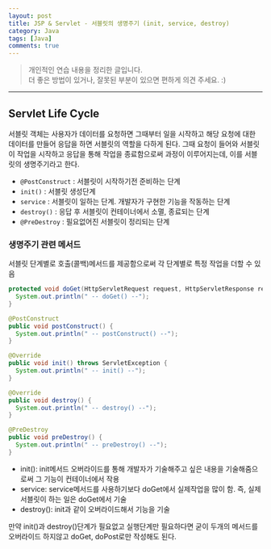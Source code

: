 ```yaml
---
layout: post
title: JSP & Servlet - 서블릿의 생명주기 (init, service, destroy)
category: Java
tags: [Java]
comments: true
---
```


> 개인적인 연습 내용을 정리한 글입니다.      
> 더 좋은 방법이 있거나, 잘못된 부분이 있으면 편하게 의견 주세요. :)

<hr>

## Servlet Life Cycle

서블릿 객체는 사용자가 데이터를 요청하면 그때부터 일을 시작하고 해당 요청에 대한 데이터를 만들어 응답을 하면 서블릿의 역할을 다하게 된다. 그때 요청이 들어와 서블릿이 작업을 시작하고 응답을 통해 작업을 종료함으로써 과정이 이루어지는데, 이를 서블릿의 생명주기라고 한다.

- `@PostConstruct` : 서블릿이 시작하기전 준비하는 단계
- `init()` : 서블릿 생성단계
- `service` : 서블릿이 일하는 단계. 개발자가 구현한 기능을 작동하는 단계
- `destroy()` : 응답 후 서블릿이 컨테이너에서 소멸, 종료되는 단계
- `@PreDestroy` : 필요없어진 서블릿이 정리되는 단계

### 생명주기 관련 메서드

서블릿 단계별로 호출(콜백)메서드를 제공함으로써 각 단계별로 특정 작업을 더할 수 있음


```java
protected void doGet(HttpServletRequest request, HttpServletResponse response) throw ServletException, IOException {
  System.out.println(" -- doGet() --");
}

@PostConstruct
public void postConstruct() {
  System.out.println(" -- postConstruct() --");
}

@Override
public void init() throws ServletException {
  System.out.println(" -- init() --");
}

@Override
public void destroy() {
  System.out.println(" -- destroy() --");
}

@PreDestroy
public void preDestroy() {
  System.out.println(" -- preDestroy() --");
}
```

- init(): init메서드 오버라이드를 통해 개발자가 기술해주고 싶은 내용을 기술해줌으로써 그 기능이 컨테이너에서 작용
- service: service메서드를 사용하기보다 doGet에서 실제작업을 많이 함. 즉, 실제 서블릿이 하는 일은 doGet에서 기술
- destroy(): init과 같이 오버라이드해서 기능을 기술

만약 init()과 destroy()단계가 필요없고 실행단계만 필요하다면 굳이 두개의 메서드를 오버라이드 하지않고 doGet, doPost로만 작성해도 된다.
